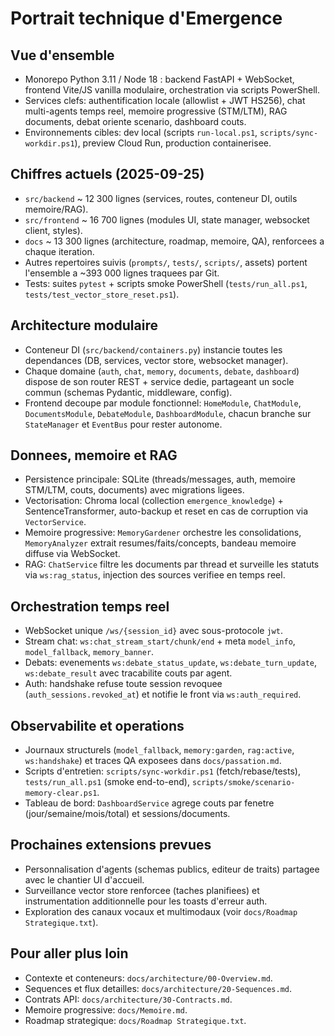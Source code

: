 # Portrait technique d'Emergence

## Vue d'ensemble
- Monorepo Python 3.11 / Node 18 : backend FastAPI + WebSocket, frontend Vite/JS vanilla modulaire, orchestration via scripts PowerShell.
- Services clefs: authentification locale (allowlist + JWT HS256), chat multi-agents temps reel, memoire progressive (STM/LTM), RAG documents, debat oriente scenario, dashboard couts.
- Environnements cibles: dev local (scripts `run-local.ps1`, `scripts/sync-workdir.ps1`), preview Cloud Run, production containerisee.

## Chiffres actuels (2025-09-25)
- `src/backend` ~ 12 300 lignes (services, routes, conteneur DI, outils memoire/RAG).
- `src/frontend` ~ 16 700 lignes (modules UI, state manager, websocket client, styles).
- `docs` ~ 13 300 lignes (architecture, roadmap, memoire, QA), renforcees a chaque iteration.
- Autres repertoires suivis (`prompts/`, `tests/`, `scripts/`, assets) portent l'ensemble a ~393 000 lignes traquees par Git.
- Tests: suites `pytest` + scripts smoke PowerShell (`tests/run_all.ps1`, `tests/test_vector_store_reset.ps1`).

## Architecture modulaire
- Conteneur DI (`src/backend/containers.py`) instancie toutes les dependances (DB, services, vector store, websocket manager).
- Chaque domaine (`auth`, `chat`, `memory`, `documents`, `debate`, `dashboard`) dispose de son router REST + service dedie, partageant un socle commun (schemas Pydantic, middleware, config).
- Frontend decoupe par module fonctionnel: `HomeModule`, `ChatModule`, `DocumentsModule`, `DebateModule`, `DashboardModule`, chacun branche sur `StateManager` et `EventBus` pour rester autonome.

## Donnees, memoire et RAG
- Persistence principale: SQLite (threads/messages, auth, memoire STM/LTM, couts, documents) avec migrations ligees.
- Vectorisation: Chroma local (collection `emergence_knowledge`) + SentenceTransformer, auto-backup et reset en cas de corruption via `VectorService`.
- Memoire progressive: `MemoryGardener` orchestre les consolidations, `MemoryAnalyzer` extrait resumes/faits/concepts, bandeau memoire diffuse via WebSocket.
- RAG: `ChatService` filtre les documents par thread et surveille les statuts via `ws:rag_status`, injection des sources verifiee en temps reel.

## Orchestration temps reel
- WebSocket unique `/ws/{session_id}` avec sous-protocole `jwt`.
- Stream chat: `ws:chat_stream_start/chunk/end` + meta `model_info`, `model_fallback`, `memory_banner`.
- Debats: evenements `ws:debate_status_update`, `ws:debate_turn_update`, `ws:debate_result` avec tracabilite couts par agent.
- Auth: handshake refuse toute session revoquee (`auth_sessions.revoked_at`) et notifie le front via `ws:auth_required`.

## Observabilite et operations
- Journaux structurels (`model_fallback`, `memory:garden`, `rag:active`, `ws:handshake`) et traces QA exposees dans `docs/passation.md`.
- Scripts d'entretien: `scripts/sync-workdir.ps1` (fetch/rebase/tests), `tests/run_all.ps1` (smoke end-to-end), `scripts/smoke/scenario-memory-clear.ps1`.
- Tableau de bord: `DashboardService` agrege couts par fenetre (jour/semaine/mois/total) et sessions/documents.

## Prochaines extensions prevues
- Personnalisation d'agents (schemas publics, editeur de traits) partagee avec le chantier UI d'accueil.
- Surveillance vector store renforcee (taches planifiees) et instrumentation additionnelle pour les toasts d'erreur auth.
- Exploration des canaux vocaux et multimodaux (voir `docs/Roadmap Strategique.txt`).

## Pour aller plus loin
- Contexte et conteneurs: `docs/architecture/00-Overview.md`.
- Sequences et flux detailles: `docs/architecture/20-Sequences.md`.
- Contrats API: `docs/architecture/30-Contracts.md`.
- Memoire progressive: `docs/Memoire.md`.
- Roadmap strategique: `docs/Roadmap Strategique.txt`.
